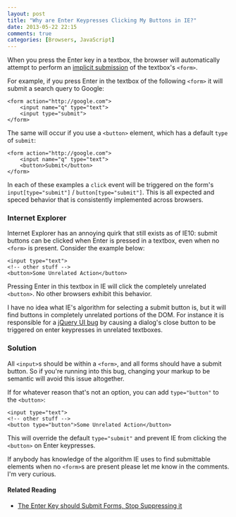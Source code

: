 ```yaml
---
layout: post
title: "Why are Enter Keypresses Clicking My Buttons in IE?"
date: 2013-05-22 22:15
comments: true
categories: [Browsers, JavaScript]
---
```


When you press the Enter key in a textbox, the browser will automatically attempt to perform an [implicit submission](http://www.whatwg.org/specs/web-apps/current-work/multipage/association-of-controls-and-forms.html#implicit-submission) of the textbox's `<form>`.

For example, if you press Enter in the textbox of the following `<form>` it will submit a search query to Google:

<pre class="language-markup"><code>&lt;form action="http://google.com"&gt;
    &lt;input name="q" type="text"&gt;
    &lt;input type="submit"&gt;
&lt;/form&gt;
</code></pre>

<!--more-->

The same will occur if you use a `<button>` element, which has a default `type` of `submit`:

<pre class="language-markup"><code>&lt;form action="http://google.com"&gt;
    &lt;input name="q" type="text"&gt;
    &lt;button&gt;Submit&lt;/button&gt;
&lt;/form&gt;
</code></pre>

In each of these examples a `click` event will be triggered on the form's `input[type="submit"]` / `button[type="submit"]`. This is all expected and speced behavior that is consistently implemented across browsers.

### Internet Explorer

Internet Explorer has an annoying quirk that still exists as of IE10: submit buttons can be clicked when Enter is pressed in a textbox, even when no `<form>` is present. Consider the example below:

<pre class="language-markup"><code>&lt;input type="text"&gt;
&lt;!-- other stuff --&gt;
&lt;button&gt;Some Unrelated Action&lt;/button&gt;
</code></pre>

Pressing Enter in this textbox in IE will click the completely unrelated `<button>`. No other browsers exhibit this behavior.

I have no idea what IE's algorithm for selecting a submit button is, but it will find buttons in completely unrelated portions of the DOM. For instance it is responsible for a [jQuery UI bug](http://bugs.jqueryui.com/ticket/9312) by causing a dialog's close button to be triggered on enter keypresses in unrelated textboxes.

### Solution

All `<input>`s should be within a `<form>`, and all forms should have a submit button. So if you're running into this bug, changing your markup to be semantic will avoid this issue altogether.

If for whatever reason that's not an option, you can add `type="button"` to the `<button>`:

<pre class="language-markup"><code>&lt;input type="text"&gt;
&lt;!-- other stuff --&gt;
&lt;button type="button"&gt;Some Unrelated Action&lt;/button&gt;
</code></pre>

This will override the default `type="submit"` and prevent IE from clicking the `<button>` on Enter keypresses.

If anybody has knowledge of the algorithm IE uses to find submittable elements when no `<form>`s are present please let me know in the comments. I'm very curious.

#### Related Reading

* [The Enter Key should Submit Forms, Stop Suppressing it](/2013/01/01/enter-should-submit-forms-stop-messing-with-that/)